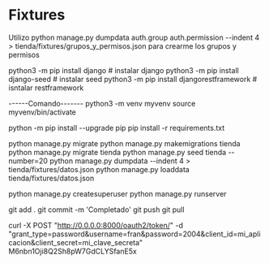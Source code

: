 # Fixtures
Utilizo python manage.py dumpdata auth.group auth.permission --indent 4 > tienda/fixtures/grupos_y_permisos.json
para crearme los grupos y permisos

python3 -m pip install django # instalar django
python3 -m pip install django-seed # instalar seed
python3 -m pip install djangorestframework # isntalar restframework

------Comando-------
python3 -m venv myvenv
source myvenv/bin/activate

python -m pip install --upgrade pip
pip install -r requirements.txt

python manage.py migrate
python manage.py makemigrations tienda
python manage.py migrate tienda
python manage.py seed tienda --number=20
python manage.py dumpdata --indent 4 > tienda/fixtures/datos.json
python manage.py loaddata tienda/fixtures/datos.json

python manage.py createsuperuser
python manage.py runserver

git add . git commit -m 'Completado' git push git pull

curl -X POST "http://0.0.0.0:8000/oauth2/token/" -d "grant_type=password&username=fran&password=2004&client_id=mi_aplicacion&client_secret=mi_clave_secreta"
M6nbn1Oji8Q2Sh8pW7GdCLYSfanE5x